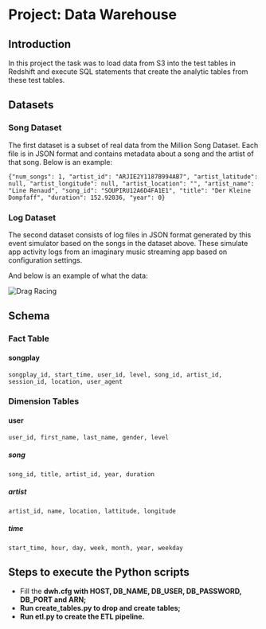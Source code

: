# Project: Data Warehouse

## Introduction 

In this project the task was to load data from S3 into the test tables in Redshift and execute SQL statements that create the analytic tables from these test tables.

## Datasets

### Song Dataset
The first dataset is a subset of real data from the Million Song Dataset. Each file is in JSON format and contains metadata about a song and the artist of that song. Below is an example:

```
{"num_songs": 1, "artist_id": "ARJIE2Y1187B994AB7", "artist_latitude": null, "artist_longitude": null, "artist_location": "", "artist_name": "Line Renaud", "song_id": "SOUPIRU12A6D4FA1E1", "title": "Der Kleine Dompfaff", "duration": 152.92036, "year": 0}
```

### Log Dataset
The second dataset consists of log files in JSON format generated by this event simulator based on the songs in the dataset above. These simulate app activity logs from an imaginary music streaming app based on configuration settings.

And below is an example of what the data:

![Drag Racing](https://video.udacity-data.com/topher/2019/February/5c6c3ce5_log-data/log-data.png)

## Schema

### Fact Table
#### songplay

    songplay_id, start_time, user_id, level, song_id, artist_id, session_id, location, user_agent

### Dimension Tables 
#### user

    user_id, first_name, last_name, gender, level

##### song

    song_id, title, artist_id, year, duration

##### artist

    artist_id, name, location, lattitude, longitude

##### time

    start_time, hour, day, week, month, year, weekday
    
## Steps to execute the Python scripts

- Fill the <b> dwh.cfg <b> with HOST, DB_NAME, DB_USER, DB_PASSWORD, DB_PORT and ARN;
- Run <b> create_tables.py <b> to drop and create tables;
- Run <b> etl.py <b> to create the ETL pipeline.
